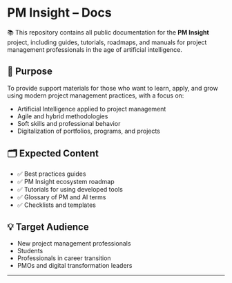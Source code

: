 # PM Insight – Docs

📚 This repository contains all public documentation for the **PM Insight** project, including guides, tutorials, roadmaps, and manuals for project management professionals in the age of artificial intelligence.

## 📌 Purpose

To provide support materials for those who want to learn, apply, and grow using modern project management practices, with a focus on:

- Artificial Intelligence applied to project management
- Agile and hybrid methodologies
- Soft skills and professional behavior
- Digitalization of portfolios, programs, and projects

## 🗂 Expected Content

- ✅ Best practices guides  
- ✅ PM Insight ecosystem roadmap  
- ✅ Tutorials for using developed tools  
- ✅ Glossary of PM and AI terms  
- ✅ Checklists and templates  

## 💡 Target Audience

- New project management professionals  
- Students  
- Professionals in career transition  
- PMOs and digital transformation leaders  

---
